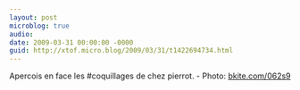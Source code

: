 ```yaml
---
layout: post
microblog: true
audio: 
date: 2009-03-31 00:00:00 -0000
guid: http://xtof.micro.blog/2009/03/31/t1422694734.html
---
```

Apercois en face les #coquillages de chez pierrot.  - Photo: [bkite.com/062s9](http://bkite.com/062s9)
